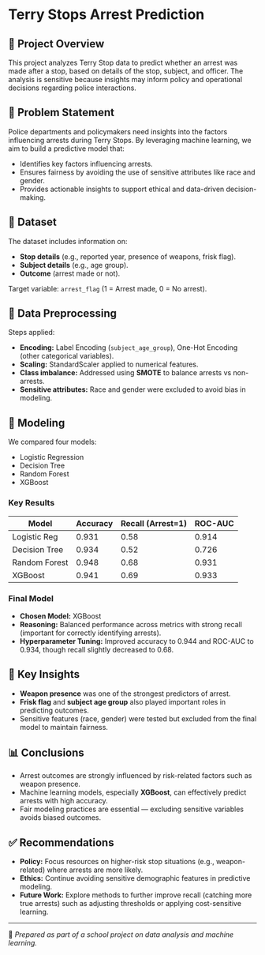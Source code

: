 # Terry Stops Arrest Prediction

## 📌 Project Overview
This project analyzes Terry Stop data to predict whether an arrest was made after a stop, based on details of the stop, subject, and officer. The analysis is sensitive because insights may inform policy and operational decisions regarding police interactions.

## 🎯 Problem Statement
Police departments and policymakers need insights into the factors influencing arrests during Terry Stops. By leveraging machine learning, we aim to build a predictive model that:
- Identifies key factors influencing arrests.
- Ensures fairness by avoiding the use of sensitive attributes like race and gender.
- Provides actionable insights to support ethical and data-driven decision-making.

## 📂 Dataset
The dataset includes information on:
- **Stop details** (e.g., reported year, presence of weapons, frisk flag).
- **Subject details** (e.g., age group).
- **Outcome** (arrest made or not).

Target variable: `arrest_flag` (1 = Arrest made, 0 = No arrest).

## 🔄 Data Preprocessing
Steps applied:
- **Encoding:** Label Encoding (`subject_age_group`), One-Hot Encoding (other categorical variables).
- **Scaling:** StandardScaler applied to numerical features.
- **Class imbalance:** Addressed using **SMOTE** to balance arrests vs non-arrests.
- **Sensitive attributes:** Race and gender were excluded to avoid bias in modeling.

## 🤖 Modeling
We compared four models:
- Logistic Regression  
- Decision Tree  
- Random Forest  
- XGBoost  

### Key Results
| Model            | Accuracy | Recall (Arrest=1) | ROC-AUC |
|------------------|----------|-------------------|---------|
| Logistic Reg     | 0.931    | 0.58              | 0.914   |
| Decision Tree    | 0.934    | 0.52              | 0.726   |
| Random Forest    | 0.948    | 0.68              | 0.931   |
| XGBoost          | 0.941    | 0.69              | 0.933   |

### Final Model
- **Chosen Model:** XGBoost  
- **Reasoning:** Balanced performance across metrics with strong recall (important for correctly identifying arrests).  
- **Hyperparameter Tuning:** Improved accuracy to 0.944 and ROC-AUC to 0.934, though recall slightly decreased to 0.68.  

## 🔑 Key Insights
- **Weapon presence** was one of the strongest predictors of arrest.  
- **Frisk flag** and **subject age group** also played important roles in predicting outcomes.  
- Sensitive features (race, gender) were tested but excluded from the final model to maintain fairness.  

## 📊 Conclusions
- Arrest outcomes are strongly influenced by risk-related factors such as weapon presence.  
- Machine learning models, especially **XGBoost**, can effectively predict arrests with high accuracy.  
- Fair modeling practices are essential — excluding sensitive variables avoids biased outcomes.  

## ✅ Recommendations
- **Policy:** Focus resources on higher-risk stop situations (e.g., weapon-related) where arrests are more likely.  
- **Ethics:** Continue avoiding sensitive demographic features in predictive modeling.  
- **Future Work:** Explore methods to further improve recall (catching more true arrests) such as adjusting thresholds or applying cost-sensitive learning.  

---
👤 *Prepared as part of a school project on data analysis and machine learning.*
